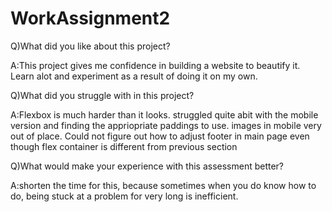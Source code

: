 # WorkAssignment2


Q)What did you like about this project?

A:This project gives me confidence in building a website to beautify it. Learn alot and experiment as a result of doing it on my own. 



Q)What did you struggle with in this project?

A:Flexbox is much harder than it looks. struggled quite abit with the mobile version and finding the appriopriate paddings to use.
images in mobile very out of place. Could not figure out how to adjust footer in main page even though flex container is different from
previous section




Q)What would make your experience with this assessment better?

A:shorten the time for this, because sometimes when you do know how to do, being stuck at a problem for very long is inefficient.
